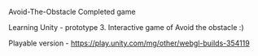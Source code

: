 Avoid-The-Obstacle
Completed game 


Learning Unity - prototype 3. Interactive game of Avoid the obstacle :)

Playable version - https://play.unity.com/mg/other/webgl-builds-354119

